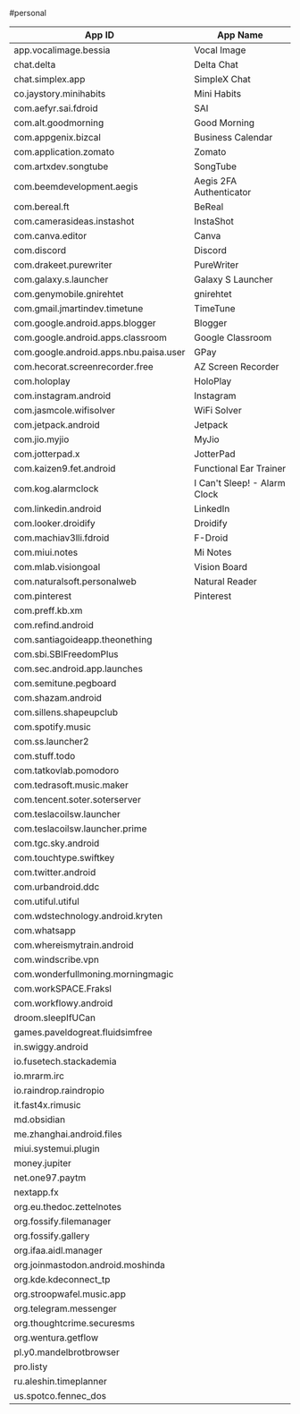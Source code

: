 #personal

| App ID                                 | App Name                     |
| -------------------------------------- | ---------------------------- |
| app.vocalimage.bessia                  | Vocal Image                  |
| chat.delta                             | Delta Chat                   |
| chat.simplex.app                       | SimpleX Chat                 |
| co.jaystory.minihabits                 | Mini Habits                  |
| com.aefyr.sai.fdroid                   | SAI                          |
| com.alt.goodmorning                    | Good Morning                 |
| com.appgenix.bizcal                    | Business Calendar            |
| com.application.zomato                 | Zomato                       |
| com.artxdev.songtube                   | SongTube                     |
| com.beemdevelopment.aegis              | Aegis 2FA Authenticator      |
| com.bereal.ft                          | BeReal                       |
| com.camerasideas.instashot             | InstaShot                    |
| com.canva.editor                       | Canva                        |
| com.discord                            | Discord                      |
| com.drakeet.purewriter                 | PureWriter                   |
| com.galaxy.s.launcher                  | Galaxy S Launcher            |
| com.genymobile.gnirehtet               | gnirehtet                    |
| com.gmail.jmartindev.timetune          | TimeTune                     |
| com.google.android.apps.blogger        | Blogger                      |
| com.google.android.apps.classroom      | Google Classroom             |
| com.google.android.apps.nbu.paisa.user | GPay                         |
| com.hecorat.screenrecorder.free        | AZ Screen Recorder           |
| com.holoplay                           | HoloPlay                     |
| com.instagram.android                  | Instagram                    |
| com.jasmcole.wifisolver                | WiFi Solver                  |
| com.jetpack.android                    | Jetpack                      |
| com.jio.myjio                          | MyJio                        |
| com.jotterpad.x                        | JotterPad                    |
| com.kaizen9.fet.android                | Functional Ear Trainer       |
| com.kog.alarmclock                     | I Can't Sleep! - Alarm Clock |
| com.linkedin.android                   | LinkedIn                     |
| com.looker.droidify                    | Droidify                     |
| com.machiav3lli.fdroid                 | F-Droid                      |
| com.miui.notes                         | Mi Notes                     |
| com.mlab.visiongoal                    | Vision Board                 |
| com.naturalsoft.personalweb            | Natural Reader               |
| com.pinterest                          | Pinterest                    |
| com.preff.kb.xm                        |                              |
| com.refind.android                     |                              |
| com.santiagoideapp.theonething         |                              |
| com.sbi.SBIFreedomPlus                 |                              |
| com.sec.android.app.launches           |                              |
| com.semitune.pegboard                  |                              |
| com.shazam.android                     |                              |
| com.sillens.shapeupclub                |                              |
| com.spotify.music                      |                              |
| com.ss.launcher2                       |                              |
| com.stuff.todo                         |                              |
| com.tatkovlab.pomodoro                 |                              |
| com.tedrasoft.music.maker              |                              |
| com.tencent.soter.soterserver          |                              |
| com.teslacoilsw.launcher               |                              |
| com.teslacoilsw.launcher.prime         |                              |
| com.tgc.sky.android                    |                              |
| com.touchtype.swiftkey                 |                              |
| com.twitter.android                    |                              |
| com.urbandroid.ddc                     |                              |
| com.utiful.utiful                      |                              |
| com.wdstechnology.android.kryten       |                              |
| com.whatsapp                           |                              |
| com.whereismytrain.android             |                              |
| com.windscribe.vpn                     |                              |
| com.wonderfullmoning.morningmagic      |                              |
| com.workSPACE.Fraksl                   |                              |
| com.workflowy.android                  |                              |
| droom.sleepIfUCan                      |                              |
| games.paveldogreat.fluidsimfree        |                              |
| in.swiggy.android                      |                              |
| io.fusetech.stackademia                |                              |
| io.mrarm.irc                           |                              |
| io.raindrop.raindropio                 |                              |
| it.fast4x.rimusic                      |                              |
| md.obsidian                            |                              |
| me.zhanghai.android.files              |                              |
| miui.systemui.plugin                   |                              |
| money.jupiter                          |                              |
| net.one97.paytm                        |                              |
| nextapp.fx                             |                              |
| org.eu.thedoc.zettelnotes              |                              |
| org.fossify.filemanager                |                              |
| org.fossify.gallery                    |                              |
| org.ifaa.aidl.manager                  |                              |
| org.joinmastodon.android.moshinda      |                              |
| org.kde.kdeconnect_tp                  |                              |
| org.stroopwafel.music.app              |                              |
| org.telegram.messenger                 |                              |
| org.thoughtcrime.securesms             |                              |
| org.wentura.getflow                    |                              |
| pl.y0.mandelbrotbrowser                |                              |
| pro.listy                              |                              |
| ru.aleshin.timeplanner                 |                              |
| us.spotco.fennec_dos                   |                              |
